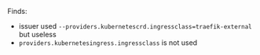 Finds:
 - issuer used `--providers.kubernetescrd.ingressclass=traefik-external` but useless
 - `providers.kubernetesingress.ingressclass` is not used
